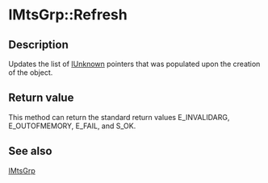 # IMtsGrp::Refresh

## Description

Updates the list of [IUnknown](https://learn.microsoft.com/windows/desktop/api/unknwn/nn-unknwn-iunknown) pointers that was populated upon the creation of the object.

## Return value

This method can return the standard return values E_INVALIDARG, E_OUTOFMEMORY, E_FAIL, and S_OK.

## See also

[IMtsGrp](https://learn.microsoft.com/windows/desktop/api/comsvcs/nn-comsvcs-imtsgrp)